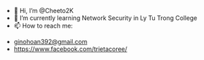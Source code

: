 - 👋 Hi, I’m @Cheeto2K
- 🌱 I’m currently learning Network Security in Ly Tu Trong College
- 📫 How to reach me:
+ ginohoan392@gmail.com
+ https://www.facebook.com/trietacoree/

<!---
Cheeto2K/Cheeto2K is a ✨ special ✨ repository because its `README.md` (this file) appears on your GitHub profile.
You can click the Preview link to take a look at your changes.
--->
